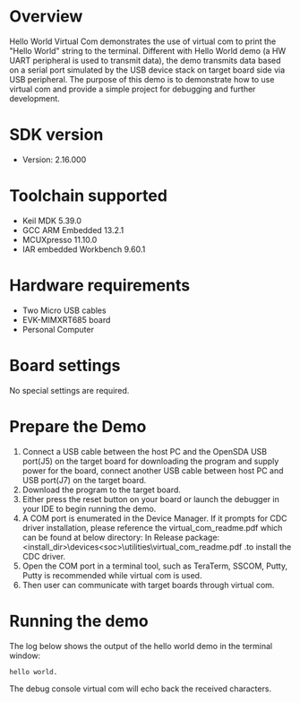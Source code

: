 Overview
========
Hello World Virtual Com demonstrates the use of virtual com to print the "Hello World" string to the terminal.
Different with Hello World demo (a HW UART peripheral is used to transmit data), the demo transmits data based on
a serial port simulated by the USB device stack on target board side via USB peripheral.
The purpose of this demo is to demonstrate how to use virtual com and provide a simple project for debugging and further development. 

SDK version
===========
- Version: 2.16.000

Toolchain supported
===================
- Keil MDK  5.39.0
- GCC ARM Embedded  13.2.1
- MCUXpresso  11.10.0
- IAR embedded Workbench  9.60.1

Hardware requirements
=====================
- Two Micro USB cables
- EVK-MIMXRT685 board
- Personal Computer

Board settings
==============
No special settings are required.

Prepare the Demo
================
1.  Connect a USB cable between the host PC and the OpenSDA USB port(J5) on the target board for downloading
    the program and supply power for the board, connect another USB cable between host PC and USB port(J7)
	on the target board.
2.  Download the program to the target board.
3.  Either press the reset button on your board or launch the debugger in your IDE to begin running the demo.
4.  A COM port is enumerated in the Device Manager. If it prompts for CDC driver installation, please reference the virtual_com_readme.pdf which can be found at below directory:
    In Release package: <install_dir>\devices\<soc>\utilities\virtual_com_readme.pdf .to install the CDC driver.
5.  Open the COM port in a terminal tool, such as TeraTerm, SSCOM, Putty, Putty is recommended while virtual com
is used.
6.  Then user can communicate with target boards through virtual com.

Running the demo
================
The log below shows the output of the hello world demo in the terminal window:
~~~~~~~~~~~~~~~~~~~~~~~~~~~~~~~~~~~
hello world.
~~~~~~~~~~~~~~~~~~~~~~~~~~~~~~~~~~~
The debug console virtual com will echo back the received characters.
